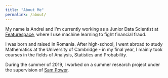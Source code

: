 ```yaml
---
title: "About Me"
permalink: /about/
---
```

  
My name is Andrei and I'm currently working as a Junior Data Scientist at [Featurespace][fs_link], 
where I use machine learning to fight financial fraud.
  
I was born and raised in Romania.
After high-school, I went abroad to study Mathematics at the University of Cambridge - in 
my final year, I mainly took courses in the fields of Analysis, Statistics and Probability.

During the summer of 2019, I worked on a summer research project under the supervision of [Sam Power][sam_power_link].
 


[fs_link]: https://github.com/avnenciu/avnenciu.github.io.git
[sam_power_link]: https://www.dpmms.cam.ac.uk/~sp825/